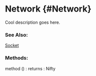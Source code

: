 Network {#Network}
==================

Cool description goes here.

### See Also:

[Socket][]

### Methods:

method () : returns
: Nifty


[Socket]: /Network/Socket